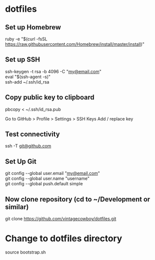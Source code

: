 # dotfiles

## Set up Homebrew
ruby -e "$(curl -fsSL https://raw.githubusercontent.com/Homebrew/install/master/install)"

## Set up SSH
ssh-keygen -t rsa -b 4096 -C "my@email.com"  
eval "$(ssh-agent -s)"  
ssh-add ~/.ssh/id_rsa  

## Copy public key to clipboard
pbcopy < ~/.ssh/id_rsa.pub  

Go to GitHub > Profile > Settings > SSH Keys
Add / replace key  

## Test connectivity
ssh -T git@github.com

## Set Up Git
git config --global user.email "my@email.com"  
git config --global user.name "username"  
git config --global push.default simple  

## Now clone repository (cd to ~/Development or similar)
git clone https://github.com/vintagecowboy/dotfiles.git

# Change to dotfiles directory
source bootstrap.sh